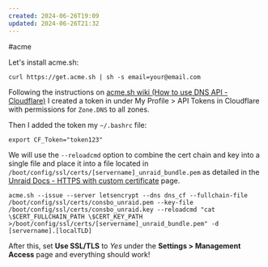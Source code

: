 ```yaml
---
created: 2024-06-26T19:09
updated: 2024-06-26T21:32
---
```

#acme 

Let's install acme.sh:

```
curl https://get.acme.sh | sh -s email=your@email.com
```

Following the instructions on [acme.sh wiki (How to use DNS API - Cloudflare)](https://github.com/acmesh-official/acme.sh/wiki/dnsapi#dns_cf) I created a token in under My Profile > API Tokens in Cloudflare with permissions for `Zone.DNS` to all zones.

Then I added the token my `~/.bashrc` file:

```
export CF_Token="token123"
```

We will use the `--reloadcmd` option to combine the cert chain and key into a single file and place it into a file located in `/boot/config/ssl/certs/[servername]_unraid_bundle.pem` as  detailed in the [Unraid Docs - HTTPS with custom certificate](https://docs.unraid.net/unraid-os/manual/security/secure-webgui-ssl/#custom-certificates) page.

```
acme.sh --issue --server letsencrypt --dns dns_cf --fullchain-file /boot/config/ssl/certs/consbo_unraid.pem --key-file /boot/config/ssl/certs/consbo_unraid.key --reloadcmd "cat \$CERT_FULLCHAIN_PATH \$CERT_KEY_PATH >/boot/config/ssl/certs/[servername]_unraid_bundle.pem" -d [servername].[localTLD]
```

After this, set **Use SSL/TLS** to _Yes_ under the **Settings > Management Access** page and everything should work!